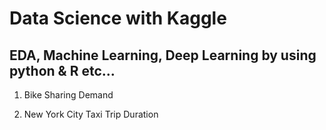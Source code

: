 # Data Science with Kaggle

## EDA, Machine Learning, Deep Learning by using python & R etc...

1. Bike Sharing Demand

2. New York City Taxi Trip Duration
